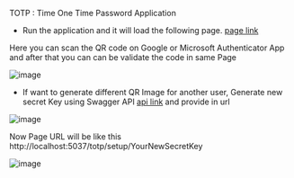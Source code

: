 TOTP : Time One Time Password Application

- Run the application and it will load the following page. [page link](http://localhost:5037/totp/setup)

Here you can scan the QR code on Google or Microsoft Authenticator App and after that you can can be validate the code in same Page 

 ![image](https://github.com/engrsaeedabbas/totp-app/assets/165952281/1b0e11fc-21ca-4363-b60c-4aa0bdb17b82)

 - If want to generate different QR Image for another user, Generate new secret Key using Swagger API [api link]( http://localhost:5037/swagger/index.html) and provide in url

 ![image](https://github.com/engrsaeedabbas/totp-app/assets/165952281/3a57bac3-da94-4192-a228-515428180eb4)

Now Page URL will be like this http://localhost:5037/totp/setup/YourNewSecretKey

 ![image](https://github.com/engrsaeedabbas/totp-app/assets/165952281/1dc9d999-bac9-4fa6-bc97-699fa4b21e4e)


 




